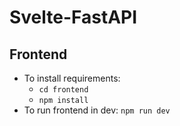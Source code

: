 ﻿# Svelte-FastAPI

<!-- ## **Backend**
- To Install Requirements: `pip install -r requirements.txt`
- To test routes: `pytest`
- To run backend in dev: `python ./backend/main.py` -->


## **Frontend**
- To install requirements:
    * `cd frontend`
    * `npm install`
- To run frontend in dev: `npm run dev`
